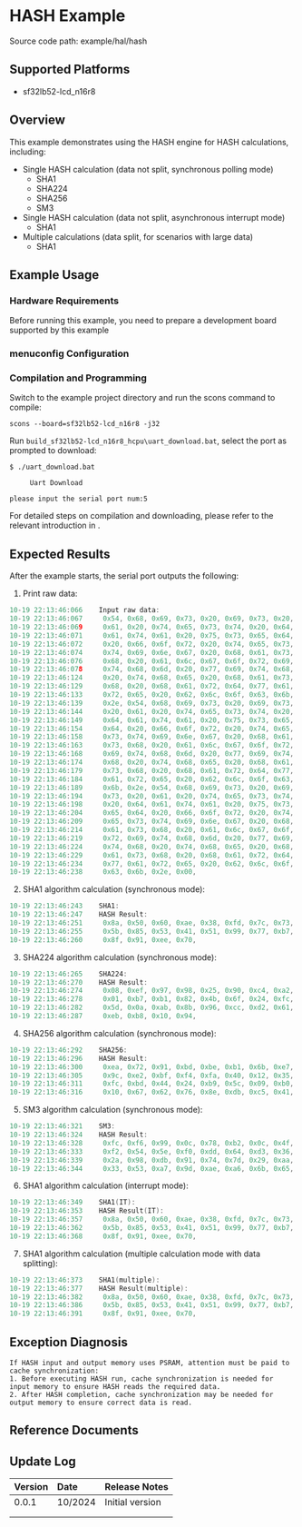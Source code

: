 # HASH Example
Source code path: example/hal/hash
## Supported Platforms
<!-- Which boards and chip platforms are supported -->
+ sf32lb52-lcd_n16r8

## Overview
<!-- Example introduction -->
This example demonstrates using the HASH engine for HASH calculations, including:
+ Single HASH calculation (data not split, synchronous polling mode)
     - SHA1
     - SHA224
     - SHA256
     - SM3
+ Single HASH calculation (data not split, asynchronous interrupt mode)
     - SHA1
+ Multiple calculations (data split, for scenarios with large data)
     - SHA1

## Example Usage
<!-- Instructions on how to use the example, such as which hardware pins to connect to observe waveforms, compilation and programming can reference related documentation.
For rt_device examples, also need to list the configuration switches used by this example, such as PWM examples using PWM1, need to enable PWM1 in the onchip menu -->

### Hardware Requirements
Before running this example, you need to prepare a development board supported by this example

### menuconfig Configuration


### Compilation and Programming
Switch to the example project directory and run the scons command to compile:
```
scons --board=sf32lb52-lcd_n16r8 -j32
```
Run `build_sf32lb52-lcd_n16r8_hcpu\uart_download.bat`, select the port as prompted to download:
```
$ ./uart_download.bat

     Uart Download

please input the serial port num:5
```
For detailed steps on compilation and downloading, please refer to the relevant introduction in [](/quickstart/get-started.md).

## Expected Results
<!-- Describe the example execution results, such as which LEDs will light up, what logs will be printed, so users can determine if the example is running normally. Results can be explained step by step combined with code -->
After the example starts, the serial port outputs the following:
1. Print raw data:
```c
10-19 22:13:46:066    Input raw data:
10-19 22:13:46:067     0x54, 0x68, 0x69, 0x73, 0x20, 0x69, 0x73, 0x20,
10-19 22:13:46:069     0x61, 0x20, 0x74, 0x65, 0x73, 0x74, 0x20, 0x64,
10-19 22:13:46:071     0x61, 0x74, 0x61, 0x20, 0x75, 0x73, 0x65, 0x64,
10-19 22:13:46:072     0x20, 0x66, 0x6f, 0x72, 0x20, 0x74, 0x65, 0x73,
10-19 22:13:46:074     0x74, 0x69, 0x6e, 0x67, 0x20, 0x68, 0x61, 0x73,
10-19 22:13:46:076     0x68, 0x20, 0x61, 0x6c, 0x67, 0x6f, 0x72, 0x69,
10-19 22:13:46:078     0x74, 0x68, 0x6d, 0x20, 0x77, 0x69, 0x74, 0x68,
10-19 22:13:46:124     0x20, 0x74, 0x68, 0x65, 0x20, 0x68, 0x61, 0x73,
10-19 22:13:46:129     0x68, 0x20, 0x68, 0x61, 0x72, 0x64, 0x77, 0x61,
10-19 22:13:46:133     0x72, 0x65, 0x20, 0x62, 0x6c, 0x6f, 0x63, 0x6b,
10-19 22:13:46:139     0x2e, 0x54, 0x68, 0x69, 0x73, 0x20, 0x69, 0x73,
10-19 22:13:46:144     0x20, 0x61, 0x20, 0x74, 0x65, 0x73, 0x74, 0x20,
10-19 22:13:46:149     0x64, 0x61, 0x74, 0x61, 0x20, 0x75, 0x73, 0x65,
10-19 22:13:46:154     0x64, 0x20, 0x66, 0x6f, 0x72, 0x20, 0x74, 0x65,
10-19 22:13:46:158     0x73, 0x74, 0x69, 0x6e, 0x67, 0x20, 0x68, 0x61,
10-19 22:13:46:163     0x73, 0x68, 0x20, 0x61, 0x6c, 0x67, 0x6f, 0x72,
10-19 22:13:46:168     0x69, 0x74, 0x68, 0x6d, 0x20, 0x77, 0x69, 0x74,
10-19 22:13:46:174     0x68, 0x20, 0x74, 0x68, 0x65, 0x20, 0x68, 0x61,
10-19 22:13:46:179     0x73, 0x68, 0x20, 0x68, 0x61, 0x72, 0x64, 0x77,
10-19 22:13:46:184     0x61, 0x72, 0x65, 0x20, 0x62, 0x6c, 0x6f, 0x63,
10-19 22:13:46:189     0x6b, 0x2e, 0x54, 0x68, 0x69, 0x73, 0x20, 0x69,
10-19 22:13:46:194     0x73, 0x20, 0x61, 0x20, 0x74, 0x65, 0x73, 0x74,
10-19 22:13:46:198     0x20, 0x64, 0x61, 0x74, 0x61, 0x20, 0x75, 0x73,
10-19 22:13:46:204     0x65, 0x64, 0x20, 0x66, 0x6f, 0x72, 0x20, 0x74,
10-19 22:13:46:209     0x65, 0x73, 0x74, 0x69, 0x6e, 0x67, 0x20, 0x68,
10-19 22:13:46:214     0x61, 0x73, 0x68, 0x20, 0x61, 0x6c, 0x67, 0x6f,
10-19 22:13:46:219     0x72, 0x69, 0x74, 0x68, 0x6d, 0x20, 0x77, 0x69,
10-19 22:13:46:224     0x74, 0x68, 0x20, 0x74, 0x68, 0x65, 0x20, 0x68,
10-19 22:13:46:229     0x61, 0x73, 0x68, 0x20, 0x68, 0x61, 0x72, 0x64,
10-19 22:13:46:234     0x77, 0x61, 0x72, 0x65, 0x20, 0x62, 0x6c, 0x6f,
10-19 22:13:46:238     0x63, 0x6b, 0x2e, 0x00,
```
2. SHA1 algorithm calculation (synchronous mode):
```c
10-19 22:13:46:243    SHA1:
10-19 22:13:46:247    HASH Result:
10-19 22:13:46:251     0x8a, 0x50, 0x60, 0xae, 0x38, 0xfd, 0x7c, 0x73,
10-19 22:13:46:255     0x5b, 0x85, 0x53, 0x41, 0x51, 0x99, 0x77, 0xb7,
10-19 22:13:46:260     0x8f, 0x91, 0xee, 0x70,
```
3. SHA224 algorithm calculation (synchronous mode):
```c
10-19 22:13:46:265    SHA224:
10-19 22:13:46:270    HASH Result:
10-19 22:13:46:274     0x08, 0xef, 0x97, 0x98, 0x25, 0x90, 0xc4, 0xa2,
10-19 22:13:46:278     0x01, 0xb7, 0xb1, 0x82, 0x4b, 0x6f, 0x24, 0xfc,
10-19 22:13:46:282     0x5d, 0x0a, 0xab, 0x8b, 0x96, 0xcc, 0xd2, 0x61,
10-19 22:13:46:287     0xeb, 0xb8, 0x10, 0x94,
```
4. SHA256 algorithm calculation (synchronous mode):
```c
10-19 22:13:46:292    SHA256:
10-19 22:13:46:296    HASH Result:
10-19 22:13:46:300     0xea, 0x72, 0x91, 0xbd, 0xbe, 0xb1, 0x6b, 0xe7,
10-19 22:13:46:305     0x9c, 0xe2, 0xbf, 0xf4, 0xfa, 0x40, 0x12, 0x35,
10-19 22:13:46:311     0xfc, 0xbd, 0x44, 0x24, 0xb9, 0x5c, 0x09, 0xb0,
10-19 22:13:46:316     0x10, 0x67, 0x62, 0x76, 0x8e, 0xdb, 0xc5, 0x41,
```
5. SM3 algorithm calculation (synchronous mode):
```c
10-19 22:13:46:321    SM3:
10-19 22:13:46:324    HASH Result:
10-19 22:13:46:328     0xfc, 0xf6, 0x99, 0x0c, 0x78, 0xb2, 0x0c, 0x4f,
10-19 22:13:46:333     0xf2, 0x54, 0x5e, 0xf0, 0xdd, 0x64, 0xd3, 0x36,
10-19 22:13:46:339     0x2a, 0x98, 0xdb, 0x91, 0x74, 0x7d, 0x29, 0xaa,
10-19 22:13:46:344     0x33, 0x53, 0xa7, 0x9d, 0xae, 0xa6, 0x6b, 0x65,
```
6. SHA1 algorithm calculation (interrupt mode):
```c
10-19 22:13:46:349    SHA1(IT):
10-19 22:13:46:353    HASH Result(IT):
10-19 22:13:46:357     0x8a, 0x50, 0x60, 0xae, 0x38, 0xfd, 0x7c, 0x73,
10-19 22:13:46:362     0x5b, 0x85, 0x53, 0x41, 0x51, 0x99, 0x77, 0xb7,
10-19 22:13:46:368     0x8f, 0x91, 0xee, 0x70,
```
7. SHA1 algorithm calculation (multiple calculation mode with data splitting):
```c
10-19 22:13:46:373    SHA1(multiple):
10-19 22:13:46:377    HASH Result(multiple):
10-19 22:13:46:382     0x8a, 0x50, 0x60, 0xae, 0x38, 0xfd, 0x7c, 0x73,
10-19 22:13:46:386     0x5b, 0x85, 0x53, 0x41, 0x51, 0x99, 0x77, 0xb7,
10-19 22:13:46:391     0x8f, 0x91, 0xee, 0x70,
```

## Exception Diagnosis
```{warning}
If HASH input and output memory uses PSRAM, attention must be paid to cache synchronization:  
1. Before executing HASH run, cache synchronization is needed for input memory to ensure HASH reads the required data.
2. After HASH completion, cache synchronization may be needed for output memory to ensure correct data is read.
```

## Reference Documents
<!-- For rt_device examples, the RT-Thread official website documentation provides more detailed descriptions. Web page links can be added here, for example, refer to RT-Thread's [RTC documentation](https://www.rt-thread.org/document/site/#/rt-thread-version/rt-thread-standard/programming-manual/device/rtc/rtc) -->

## Update Log
|Version |Date   |Release Notes |
|:---|:---|:---|
|0.0.1 |10/2024 |Initial version |
| | | |
| | | |